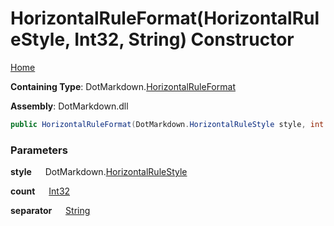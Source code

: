 # HorizontalRuleFormat\(HorizontalRuleStyle, Int32, String\) Constructor

[Home](../../../README.md)

**Containing Type**: DotMarkdown\.[HorizontalRuleFormat](../README.md)

**Assembly**: DotMarkdown\.dll

```csharp
public HorizontalRuleFormat(DotMarkdown.HorizontalRuleStyle style, int count, string separator)
```

### Parameters

**style** &emsp; DotMarkdown\.[HorizontalRuleStyle](../../HorizontalRuleStyle/README.md)

**count** &emsp; [Int32](https://docs.microsoft.com/en-us/dotnet/api/system.int32)

**separator** &emsp; [String](https://docs.microsoft.com/en-us/dotnet/api/system.string)